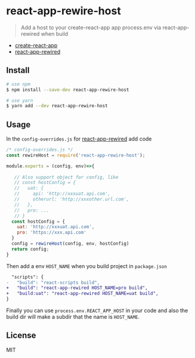 # react-app-rewire-host
> Add a host to your create-react-app app process.env via react-app-rewired when build 

* [create-react-app](https://github.com/facebookincubator/create-react-app)
* [react-app-rewired](https://github.com/timarney/react-app-rewired)

## Install

```bash
# use npm
$ npm install --save-dev react-app-rewire-host  

# use yarn
$ yarn add --dev react-app-rewire-host
```

## Usage

In the `config-overrides.js` for [react-app-rewired](https://github.com/timarney/react-app-rewired) add code

```javascript
/* config-overrides.js */
const rewireHost = require('react-app-rewire-host');

module.exports = (config, env)=>{
  
   // Also support object for config, like
   // const hostConfig = {
   //   uat: {
   //     api: 'http://xxxuat.api.com',
   //     otherurl: 'http://xxxother.url.com',
   //   },
   //   pro: ...
   // }
  const hostConfig = {
    uat: 'http://xxxuat.api.com',
    pro: 'https://xxx.api.com'
  }
  config = rewireHost(config, env, hostConfig)
  return config;
}
```  

Then add a env `HOST_NAME` when you build project in `package.json`
```diff
  "scripts": {
-   "build": "react-scripts build",
+   "build": "react-app-rewired HOST_NAME=pro build",
+   "build:uat": "react-app-rewired HOST_NAME=uat build",
}
```

Finally you can use `process.env.REACT_APP_HOST` in your code and also the build dir will make a subdir that the name is `HOST_NAME`.

## License
MIT
